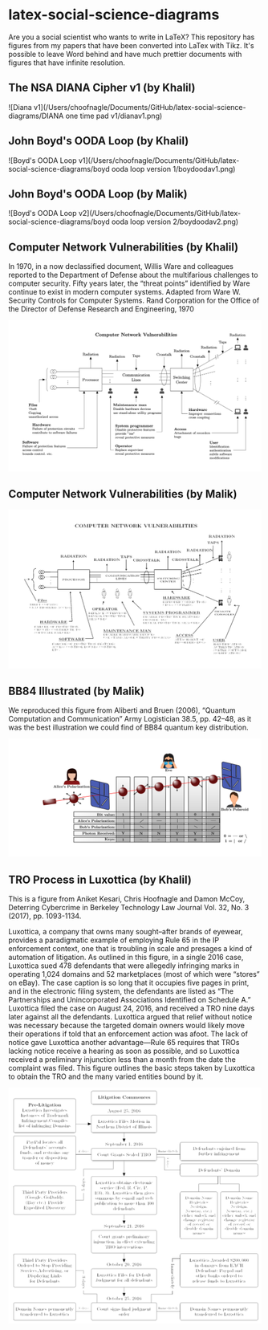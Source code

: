 # latex-social-science-diagrams
Are you a social scientist who wants to write in LaTeX? This repository has figures from my papers that have been converted into LaTex with Tikz. It's possible to leave Word behind and have much prettier documents with figures that have infinite resolution.

## The NSA DIANA Cipher v1 (by Khalil)

![Diana v1](/Users/choofnagle/Documents/GitHub/latex-social-science-diagrams/DIANA one time pad v1/dianav1.png)

## John Boyd's OODA Loop (by Khalil)

![Boyd's OODA Loop v1](/Users/choofnagle/Documents/GitHub/latex-social-science-diagrams/boyd ooda loop version 1/boydoodav1.png) 

## John Boyd's OODA Loop (by Malik)

![Boyd's OODA Loop v2](/Users/choofnagle/Documents/GitHub/latex-social-science-diagrams/boyd ooda loop version 2/boydoodav2.png) 

## Computer Network Vulnerabilities (by Khalil)

In 1970, in a now declassified document, Willis Ware and colleagues reported to the Department of Defense about the multifarious challenges to computer security. Fifty years later, the “threat points” identified by Ware continue to exist in modern computer systems. Adapted from Ware W. Security Controls for Computer Systems. Rand Corporation for the Office of the Director of Defense Research and Engineering, 1970

![Computer Network Vulnerabilities v1](cnvv1.png)

## Computer Network Vulnerabilities (by Malik)

![Computer Network Vulnerabilities v1](cnvv2.png)

## BB84 Illustrated (by Malik)

We reproduced this figure from Aliberti and Bruen (2006), “Quantum Computation and Communication” Army Logistician 38.5, pp. 42–48, as it was the best illustration we could find of BB84 quantum key distribution.

![BB84 Protocol](bb84.png) 

## TRO Process in Luxottica (by Khalil)

This is a figure from Aniket Kesari, Chris Hoofnagle and Damon McCoy, Deterring Cybercrime in Berkeley Technology Law Journal Vol. 32, No. 3 (2017), pp. 1093-1134. 

Luxottica, a company that owns many sought–after brands of eyewear, provides a paradigmatic example of employing Rule 65 in the IP enforcement context, one that is troubling in scale and presages a kind of automation of litigation. As outlined in this figure, in a single 2016 case, Luxottica sued 478 defendants that were allegedly infringing marks in operating 1,024 domains and 52 marketplaces (most of which were “stores” on eBay). The case caption is so long that it occupies five pages in print, and in the electronic filing system, the defendants are listed as “The Partnerships and Unincorporated Associations Identified on Schedule A.” Luxottica filed the case on August 24, 2016, and received a TRO nine days later against all the defendants. Luxottica argued that relief without notice was necessary because the targeted domain owners would likely move their operations if told that an enforcement action was afoot. The lack of notice gave Luxottica another advantage—Rule 65 requires that TROs lacking notice receive a hearing as soon as possible, and so Luxottica received a preliminary injunction less than a month from the date the complaint was filed. This figure outlines the basic steps taken by Luxottica to obtain the TRO and the many varied entities bound by it. 

![TRO Process](luxottica.png) 
